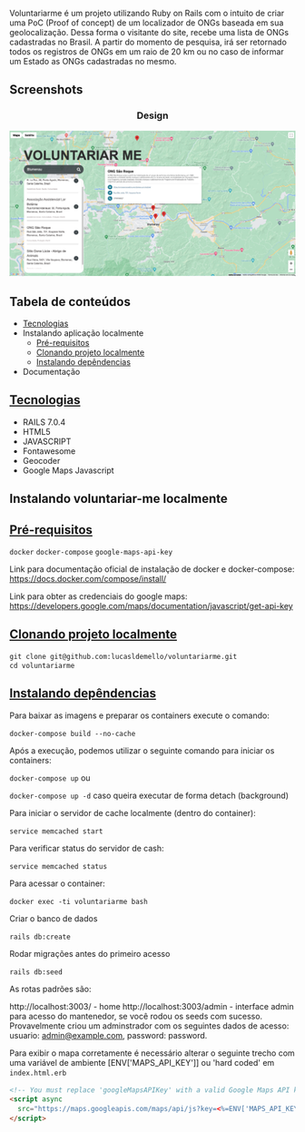<!-- Inserir descrição do projeto -->
Voluntariarme é um projeto utilizando Ruby on Rails com o intuito de criar uma PoC (Proof of concept) de um localizador de ONGs baseada em sua geolocalização. Dessa forma o visitante do site, recebe uma lista de ONGs cadastradas no Brasil. A partir do momento de pesquisa, irá ser retornado todos os registros de ONGs em um raio de 20 km ou no caso de informar um Estado as ONGs cadastradas no mesmo. 

## Screenshots
<p align="center">
    <h3 align="center">Design</h3>
    <img src="doc/home_search.png" alt="Design" />
</p>

Tabela de conteúdos
-----------
<!--ts-->
* [Tecnologias](#tecnologias)
* Instalando aplicação localmente
    * [Pré-requisitos](#prerequisites)
    * [Clonando projeto localmente](#clone)
    * [Instalando depêndencias](#install)
* Documentação
<!--te-->


<a href="tecnologias">Tecnologias</a>
-----------
* RAILS 7.0.4
* HTML5
* JAVASCRIPT
* Fontawesome
* Geocoder
* Google Maps Javascript 


Instalando voluntariar-me localmente
-----------

<a href="prerequisites">Pré-requisitos</a>
-----------
`docker`
`docker-compose`
`google-maps-api-key`


Link para documentação oficial de instalação de docker e docker-compose:
https://docs.docker.com/compose/install/

Link para obter as credenciais do google maps: https://developers.google.com/maps/documentation/javascript/get-api-key


<a href="clone">Clonando projeto localmente</a>
-----------

    git clone git@github.com:lucasldemello/voluntariarme.git
    cd voluntariarme

<a href="install">Instalando depêndencias</a>
-----------

Para baixar as imagens e preparar os containers execute o comando:

`docker-compose build --no-cache`

Após a execução, podemos utilizar o seguinte comando para iniciar os containers:

`docker-compose up` ou

`docker-compose up -d` caso queira executar de forma detach (background)

Para iniciar o servidor de cache localmente (dentro do container):

`service memcached start`

Para verificar status do servidor de cash:

`service memcached status`

Para acessar o container:

`docker exec -ti voluntariarme bash`

Criar o banco de dados

`rails db:create`

Rodar migrações antes do primeiro acesso

`rails db:seed`

As rotas padrões são:

http://localhost:3003/ - home
http://localhost:3003/admin - interface admin para acesso do mantenedor, se você rodou os seeds com sucesso. Provavelmente criou um adminstrador
com os seguintes dados de acesso: usuario: admin@example.com, password: password.


Para exibir o mapa corretamente é necessário alterar o seguinte trecho com uma variável de ambiente [ENV['MAPS_API_KEY']] ou 'hard coded' em ```index.html.erb```
```html
<!-- You must replace 'googleMapsAPIKey' with a valid Google Maps API key in order to properly execute -->
<script async        
  src="https://maps.googleapis.com/maps/api/js?key=<%=ENV['MAPS_API_KEY']%>&callback=initMap">
</script>
```
